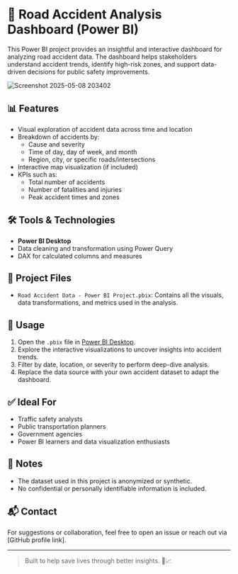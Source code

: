 # 🚧 Road Accident Analysis Dashboard (Power BI)

This Power BI project provides an insightful and interactive dashboard for analyzing road accident data. The dashboard helps stakeholders understand accident trends, identify high-risk zones, and support data-driven decisions for public safety improvements.

![Screenshot 2025-05-08 203402](https://github.com/user-attachments/assets/6fddcae0-aa83-43ae-9a7d-47d0d2cf49aa)

## 📊 Features

- Visual exploration of accident data across time and location
- Breakdown of accidents by:
  - Cause and severity
  - Time of day, day of week, and month
  - Region, city, or specific roads/intersections
- Interactive map visualization (if included)
- KPIs such as:
  - Total number of accidents
  - Number of fatalities and injuries
  - Peak accident times and zones

## 🛠 Tools & Technologies

- **Power BI Desktop**
- Data cleaning and transformation using Power Query
- DAX for calculated columns and measures

## 📂 Project Files

- `Road Accident Data - Power BI Project.pbix`: Contains all the visuals, data transformations, and metrics used in the analysis.

## 🧩 Usage

1. Open the `.pbix` file in [Power BI Desktop](https://powerbi.microsoft.com/desktop/).
2. Explore the interactive visualizations to uncover insights into accident trends.
3. Filter by date, location, or severity to perform deep-dive analysis.
4. Replace the data source with your own accident dataset to adapt the dashboard.

## ✅ Ideal For

- Traffic safety analysts
- Public transportation planners
- Government agencies
- Power BI learners and data visualization enthusiasts

## 📌 Notes

- The dataset used in this project is anonymized or synthetic.
- No confidential or personally identifiable information is included.

## 📬 Contact

For suggestions or collaboration, feel free to open an issue or reach out via [GitHub profile link].

---

> Built to help save lives through better insights. 🧠📈

